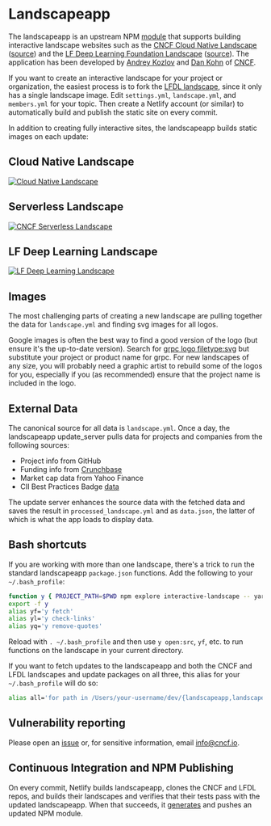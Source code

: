 # Landscapeapp

The landscapeapp is an upstream NPM [module](https://www.npmjs.com/package/interactive-landscape) that supports building interactive landscape websites such as the [CNCF Cloud Native Landscape](https://landscape.cncf.io) ([source](https://github.com/cncf/landscape)) and the [LF Deep Learning Foundation Landscape](https://landscape.lfdl.io) ([source](https://github.com/cncf/lfdl-landscape)). The application has been developed by [Andrey Kozlov](https://github.com/ZeusTheTrueGod) and [Dan Kohn](https://www.dankohn.com) of [CNCF](https://www.cncf.io).

If you want to create an interactive landscape for your project or organization, the easiest process is to fork the [LFDL landscape](https://github.com/LFDLFoundation/lfdl-landscape), since it only has a single landscape image. Edit `settings.yml`, `landscape.yml`, and `members.yml` for your topic. Then create a Netlify account (or similar) to automatically build and publish the static site on every commit.

In addition to creating fully interactive sites, the landscapeapp builds static images on each update:

## Cloud Native Landscape

[![Cloud Native Landscape](https://landscape.cncf.io/images/landscape.png)](https://landscape.cncf.io/images/landscape.png)

## Serverless Landscape

[![CNCF Serverless Landscape](https://landscape.cncf.io/images/serverless.png)](https://landscape.cncf.io/images/serverless.png)

## LF Deep Learning Landscape

[![LF Deep Learning Landscape](https://landscape.lfdl.io/images/landscape.png)](https://landscape.lfdl.io/images/landscape.png)

## Images

The most challenging parts of creating a new landscape are pulling together the data for `landscape.yml` and finding svg images for all logos.

Google images is often the best way to find a good version of the logo (but ensure it's the up-to-date version). Search for [grpc logo filetype:svg](https://www.google.com/search?q=grpc+logo&tbs=ift:svg,imgo:1&tbm=isch) but substitute your project or product name for grpc. For new landscapes of any size, you will probably need a graphic artist to rebuild some of the logos for you, especially if you (as recommended) ensure that the project name is included in the logo.

## External Data

The canonical source for all data is `landscape.yml`. Once a day, the landscapeapp update_server pulls data for projects and companies from the following sources:

* Project info from GitHub
* Funding info from [Crunchbase](https://www.crunchbase.com/)
* Market cap data from Yahoo Finance
* CII Best Practices Badge [data](https://bestpractices.coreinfrastructure.org/)

The update server enhances the source data with the fetched data and saves the result in `processed_landscape.yml` and as `data.json`, the latter of which is what the app loads to display data.

## Bash shortcuts

If you are working with more than one landscape, there's a trick to run the standard landscapeapp `package.json` functions. Add the following to your `~/.bash_profile`:

```sh
function y { PROJECT_PATH=$PWD npm explore interactive-landscape -- yarn "$@"; }
export -f y
alias yf='y fetch'
alias yl='y check-links'
alias yq='y remove-quotes'
```

Reload with `. ~/.bash_profile` and then use `y open:src`, `yf`, etc. to run functions on the landscape in your current directory.

If you want to fetch updates to the landscapeapp and both the CNCF and LFDL landscapes and update packages on all three, this alias for your `~/.bash_profile` will do so:

```sh
alias all='for path in /Users/your-username/dev/{landscapeapp,landscape,lfdl-landscape}; do git -C $path pull -p; yarn; done;'

```

## Vulnerability reporting

Please open an [issue](https://github.com/cncf/landscapeapp/issues/new) or, for sensitive information, email info@cncf.io.

## Continuous Integration and NPM Publishing

On every commit, Netlify builds landscapeapp, clones the CNCF and LFDL repos, and builds their landscapes and verifies that their tests pass with the updated landscapeapp. When that succeeds, it [generates](./full_build.sh) and pushes an updated NPM module.

